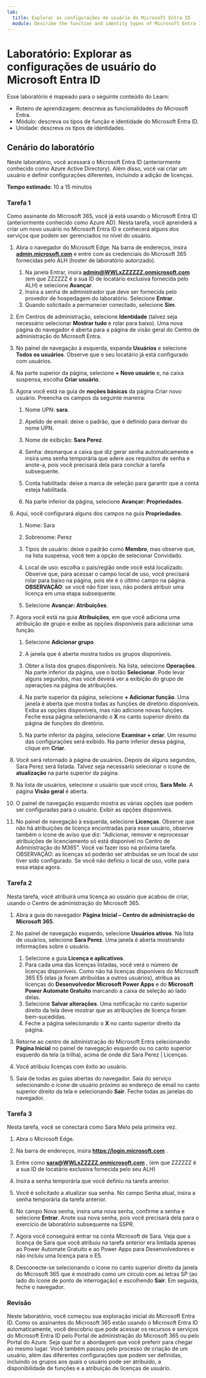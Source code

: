 ```yaml
---
lab:
  title: Explorar as configurações de usuário do Microsoft Entra ID
  module: Describe the function and identity types of Microsoft Entra ID
---
```


# Laboratório: Explorar as configurações de usuário do Microsoft Entra ID

Esse laboratório é mapeado para o seguinte conteúdo do Learn:

- Roteiro de aprendizagem: descreva as funcionalidades do Microsoft Entra.
- Módulo: descreva os tipos de função e identidade do Microsoft Entra ID.
- Unidade: descreva os tipos de identidades.

## Cenário do laboratório

Neste laboratório, você acessará o Microsoft Entra ID (anteriormente conhecido como Azure Active Directory).  Além disso, você vai criar um usuário e definir configurações diferentes, incluindo a adição de licenças.  

**Tempo estimado**: 10 a 15 minutos

### Tarefa 1

Como assinante do Microsoft 365, você já está usando o Microsoft Entra ID (anteriormente conhecido como Azure AD).  Nesta tarefa, você aprenderá a criar um novo usuário no Microsoft Entra ID e conhecerá alguns dos serviços que podem ser gerenciados no nível do usuário.

1. Abra o navegador do Microsoft Edge. Na barra de endereços, insira **[admin.microsoft.com](https://admin.microsoft.com)** e entre com as credenciais do Microsoft 365 fornecidas pelo ALH (hoster de laboratório autorizado).
    1. Na janela Entrar, insira **admin@WWLxZZZZZZ.onmicrosoft.com** (em que ZZZZZZ é a sua ID de locatário exclusiva fornecida pelo ALH) e selecione **Avançar**.
    1. Insira a senha de administrador que deve ser fornecida pelo provedor de hospedagem do laboratório. Selecione **Entrar**.
    1. Quando solicitado a permanecer conectado, selecione **Sim**.

1. Em Centros de administração, selecione **Identidade** (talvez seja necessário selecionar **Mostrar tudo** e rolar para baixo).  Uma nova página do navegador é aberta para a página de visão geral do Centro de administração do Microsoft Entra.

1. No painel de navegação à esquerda, expanda **Usuários** e selecione **Todos os usuários**. Observe que o seu locatário já está configurado com usuários.

1. Na parte superior da página, selecione **+ Novo usuário** e, na caixa suspensa, escolha **Criar usuário**.

1. Agora você está na guia de **noções básicas** da página Criar novo usuário. Preencha os campos da seguinte maneira:
    1. Nome UPN: **sara**.

    1. Apelido de email: deixe o padrão, que é definido para derivar do nome UPN.

    1. Nome de exibição: **Sara Perez**.

    1. Senha: desmarque a caixa que diz gerar senha automaticamente e insira uma senha temporária que adere aos requisitos de senha e anote-a, pois você precisará dela para concluir a tarefa subsequente.

    1. Conta habilitada: deixe a marca de seleção para garantir que a conta esteja habilitada.

    1. Na parte inferior da página, selecione **Avançar: Propriedades**.

1. Aqui, você configurará alguns dos campos na guia **Propriedades**.

    1. Nome: Sara

    1. Sobrenome: Perez

    1. Tipos de usuário: deixe o padrão como **Membro**, mas observe que, na lista suspensa, você tem a opção de selecionar Convidado.

    1. Local de uso: escolha o país/região onde você está localizado.  Observe que, para acessar o campo local de uso, você precisará rolar para baixo na página, pois ele é o último campo na página.  **OBSERVAÇÃO**: se você não fizer isso, não poderá atribuir uma licença em uma etapa subsequente.

    1. Selecione **Avançar: Atribuições**.

1. Agora você está na guia **Atribuições**, em que você adiciona uma atribuição de grupo e exibe as opções disponíveis para adicionar uma função.

    1. Selecione **Adicionar grupo**.

    1. A janela que é aberta mostra todos os grupos disponíveis.  

    1. Obter a lista dos grupos disponíveis.  Na lista, selecione **Operações**.  Na parte inferior da página, use o botão **Selecionar**.  Pode levar alguns segundos, mas você deverá ver a exibição do grupo de operações na página de atribuições.

    1. Na parte superior da página, selecione **+ Adicionar função**.  Uma janela é aberta que mostra todas as funções de diretório disponíveis.  Exiba as opções disponíveis, mas não adicione novas funções.  Feche essa página selecionando o **X** no canto superior direito da página de funções do diretório.
    1. Na parte inferior da página, selecione **Examinar + criar**. Um resumo das configurações será exibido.  Na parte inferior dessa página, clique em **Criar**.

1. Você será retornado à página de usuários.  Depois de alguns segundos, Sara Perez será listada.  Talvez seja necessário selecionar o ícone de **atualização** na parte superior da página.

1. Na lista de usuários, selecione o usuário que você criou, **Sara Melo**.  A página **Visão geral** é aberta.

1. O painel de navegação esquerdo mostra as várias opções que podem ser configuradas para o usuário. Exibir as opções disponíveis.

1. No painel de navegação à esquerda, selecione **Licenças**.  Observe que não há atribuições de licença encontradas para esse usuário, observe também o ícone de aviso que diz: "Adicionar, remover e reprocessar atribuições de licenciamento só está disponível no Centro de Administração do M365".  Você vai fazer isso na próxima tarefa.  OBSERVAÇÃO: as licenças só poderão ser atribuídas se um local de uso tiver sido configurado. Se você não definiu o local de uso, volte para essa etapa agora.

### Tarefa 2

Nesta tarefa, você atribuirá uma licença ao usuário que acabou de criar, usando o Centro de administração do Microsoft 365.

1. Abra a guia do navegador **Página Inicial – Centro de administração do Microsoft 365**.

1. No painel de navegação esquerdo, selecione **Usuários ativos**.  Na lista de usuários, selecione **Sara Perez**.  Uma janela é aberta mostrando informações sobre o usuário.  

    1. Selecione a guia **Licença e aplicativos**.
    1. Para cada uma das licenças listadas, você verá o número de licenças disponíveis.  Como não há licenças disponíveis do Microsoft 365 E5 (elas já foram atribuídas a outros usuários), atribua as licenças do **Desenvolvedor Microsoft Power Apps** e do **Microsoft Power Automate Gratuito** marcando a caixa de seleção ao lado delas.
    1. Selecione **Salvar alterações**. Uma notificação no canto superior direito da tela deve mostrar que as atribuições de licença foram bem-sucedidas.
    1. Feche a página selecionando o **X** no canto superior direito da página.

1. Retorne ao centro de administração do Microsoft Entra selecionando **Página Inicial** no painel de navegação esquerdo ou no canto superior esquerdo da tela (a trilha), acima de onde diz Sara Perez | Licenças.

1. Você atribuiu licenças com êxito ao usuário.

1. Saia de todas as guias abertas do navegador. Saia do serviço selecionando o ícone de usuário próximo ao endereço de email no canto superior direito da tela e selecionando **Sair**. Feche todas as janelas do navegador.

### Tarefa 3

Nesta tarefa, você se conectará como Sara Melo pela primeira vez.

1. Abra o Microsoft Edge.

2. Na barra de endereços, insira **https://login.microsoft.com** .

3. Entre como **sara@WWLxZZZZZ.onmicrosoft.com** , (em que ZZZZZZ é a sua ID de locatário exclusiva fornecida pelo seu ALH)
4. Insira a senha temporária que você definiu na tarefa anterior.

5. Você é solicitado a atualizar sua senha. No campo Senha atual, insira a senha temporária da tarefa anterior.

6. No campo Nova senha, insira uma nova senha, confirme a senha e selecione **Entrar**.  Anote sua nova senha, pois você precisará dela para o exercício de laboratório subsequente na SSPR.

7. Agora você conseguirá entrar na conta Microsoft de Sara.  Veja que a licença de Sara que você atribuiu na tarefa anterior era limitada apenas ao Power Automate Gratuito e ao Power Apps para Desenvolvedores e não incluiu uma licença para o E5.

8. Desconecte-se selecionando o ícone no canto superior direito da janela do Microsoft 365 que é mostrado como um círculo com as letras SP (ao lado do ícone de ponto de interrogação) e escolhendo **Sair**. Em seguida, feche o navegador.

### Revisão

Neste laboratório, você começou sua exploração inicial do Microsoft Entra ID. Como os assinantes do Microsoft 365 estão usando o Microsoft Entra ID automaticamente, você descobriu que pode acessar os recursos e serviços do Microsoft Entra ID pelo Portal de administração do Microsoft 365 ou pelo Portal do Azure.  Seja qual for a abordagem que você preferir para chegar ao mesmo lugar.  Você também passou pelo processo de criação de um usuário, além das diferentes configurações que podem ser definidas, incluindo os grupos aos quais o usuário pode ser atribuído, a disponibilidade de funções e a atribuição de licenças de usuário.
